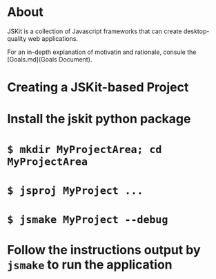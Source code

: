 About
=====

JSKit is a collection of Javascript frameworks that can create desktop-quality
web applications.

For an in-depth explanation of motivatin and rationale, consule the
[Goals.md](Goals Document).


Creating a JSKit-based Project
==============================

# Install the jskit python package
# `$ mkdir MyProjectArea; cd MyProjectArea`
# `$ jsproj MyProject ...`
# `$ jsmake MyProject --debug`
# Follow the instructions output by `jsmake` to run the application